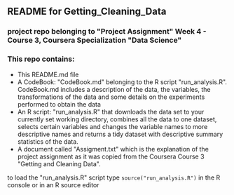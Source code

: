 ## README for Getting_Cleaning_Data

### project repo belonging to "Project Assignment" Week 4 - Course 3, Coursera Specialization "Data Science"

### This repo contains:

* This README.md file
* A CodeBook: "CodeBook.md" belonging to the R script "run_analysis.R". CodeBook.md includes a description of the data, the variables, the transformations of the data and some details on the experiments performed to obtain the data
* An R script: "run_analysis.R" that downloads the data set to your currently set working directory, combines all the data to one dataset, selects certain variables and changes the variable names to more descriptive names and returns a tidy dataset with descriptive summary statistics of the data.
* A document called "Assigment.txt" which is the explanation of the  project assignment as it was copied from the Coursera Course 3 "Getting and Cleaning Data". 

to load the "run_analysis.R" script type
``` source("run_analysis.R") ```
in the R console or in an R source editor
